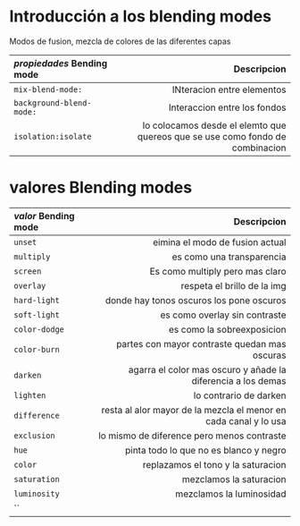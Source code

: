 # Introducción a los blending modes

Modos de fusion, mezcla de colores de las diferentes capas

*propiedades* **Bending mode**| Descripcion
:---|---:
`mix-blend-mode:`| INteracion entre elementos
`background-blend-mode:`|Interaccion entre los fondos
`isolation:isolate`| lo colocamos desde el elemto que quereos que se use como fondo de combinacion

# valores Blending modes 

*valor* **Bending mode**| Descripcion
:---|---:
`unset`| eimina el modo de fusion actual
`multiply`| es como una transparencia
`screen`| Es como multiply pero mas claro
`overlay`| respeta el brillo de la img
`hard-light`| donde hay tonos oscuros los pone oscuros
`soft-light`| es como overlay sin contraste
`color-dodge`|es como la sobreexposicion
`color-burn`| partes con mayor contraste quedan mas oscuras
`darken`| agarra el color mas oscuro y añade la diferencia a los demas
`lighten`| lo contrario de darken
`difference`|  resta al alor mayor de la mezcla el menor en cada canal y lo usa
`exclusion`| lo mismo de diference pero menos contraste
`hue`| pinta todo lo que no es blanco y negro
`color`| replazamos el tono y la saturacion
`saturation`| mezclamos la saturacion
`luminosity`|mezclamos la luminosidad
``|

